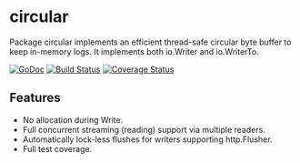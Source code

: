 circular
========

Package circular implements an efficient thread-safe circular byte buffer to
keep in-memory logs. It implements both io.Writer and io.WriterTo.

[![GoDoc](https://godoc.org/github.com/maruel/circular?status.svg)](https://godoc.org/github.com/maruel/circular)
[![Build Status](https://travis-ci.org/maruel/circular.svg?branch=master)](https://travis-ci.org/maruel/circular)
[![Coverage Status](https://img.shields.io/coveralls/maruel/circular.svg)](https://coveralls.io/r/maruel/circular?branch=master)


Features
--------

  - No allocation during Write.
  - Full concurrent streaming (reading) support via multiple readers.
  - Automatically lock-less flushes for writers supporting http.Flusher.
  - Full test coverage.
